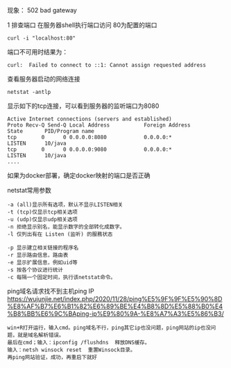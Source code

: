 
现象：
502 bad gateway

1 排查端口
在服务器shell执行端口访问  80为配置的端口
```
curl -i "localhost:80"
```
端口不可用时结果为：
```
curl:  Failed to connect to ::1: Cannot assign requested address
```
查看服务器启动的网络连接
```
netstat -antlp
```
显示如下的tcp连接，可以看到服务器的监听端口为8080
```
Active Internet connections (servers and established)
Proto Recv-Q Send-Q Local Address           Foreign Address         State       PID/Program name    
tcp        0      0 0.0.0.0:8080            0.0.0.0:*               LISTEN      10/java             
tcp        0      0 0.0.0.0:9080            0.0.0.0:*               LISTEN      10/java             
....
```
如果为docker部署，确定docker映射的端口是否正确


netstat常用参数
```
-a (all)显示所有选项，默认不显示LISTEN相关
-t (tcp)仅显示tcp相关选项
-u (udp)仅显示udp相关选项
-n 拒绝显示别名，能显示数字的全部转化成数字。
-l 仅列出有在 Listen (监听) 的服務状态

-p 显示建立相关链接的程序名
-r 显示路由信息，路由表
-e 显示扩展信息，例如uid等
-s 按各个协议进行统计
-c 每隔一个固定时间，执行该netstat命令。
```



ping域名请求找不到主机ping IP    
https://wujunjie.net/index.php/2020/11/28/ping%E5%9F%9F%E5%90%8D%E8%AF%B7%E6%B1%82%E6%89%BE%E4%B8%8D%E5%88%B0%E4%B8%BB%E6%9C%BAping-ip%E9%80%9A-%E8%A7%A3%E5%86%B3/
```
win+R打开运行，输入cmd。ping域名不行，ping其它ip也没问题，ping网站的ip也没问题，就是域名解析错误。
最后在cmd；输入：ipconfig /flushdns  释放DNS缓存。
输入：netsh winsock reset  重置Winsock目录。
再ping网站验证，成功，再重启下就好
```